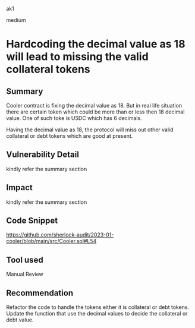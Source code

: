 ak1

medium

# Hardcoding the decimal value as 18 will lead to missing the valid collateral tokens

## Summary

Cooler contract is fixing the decimal value as 18. But in real life situation there are certain token which could be more than or less then 18 decimal value. One of such toke is USDC which has 6 decimals.

Having the decimal value as 18, the protocol will miss out other valid collateral or debt tokens which are good at present.

## Vulnerability Detail

kindly refer the summary section

## Impact
kindly refer the summary section
## Code Snippet

https://github.com/sherlock-audit/2023-01-cooler/blob/main/src/Cooler.sol#L54

## Tool used

Manual Review

## Recommendation

Refactor the code to handle the tokens either it is collateral or debt tokens.
Update the function that use the decimal values to decide the collateral or debt value.
